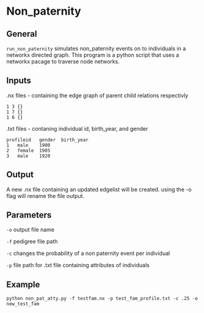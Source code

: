 # Non_paternity

## General
`run_non_paternity` simulates non_paternity events on to individuals in a networkx directed graph. This program is a python script that uses a networkx pacage to traverse node networks.  

## Inputs 
.nx files - containing the edge graph of parent child relations respectivly
```
1 3 {}
1 7 {}
1 6 {}
```
.txt files - contaning individual id, birth_year, and gender
```
profileid   gender  birth_year
1	male	1900
2	female	1905
3	male	1920
```

## Output
A new .nx file containing an updated edgelist will be created. using the -o flag will rename the file output. 

## Parameters
`-o` output file name

`-f` pedigree file path

`-c` changes the probability of a non paternity event per individual

`-p` file path for .txt file containing attributes of individuals

## Example
```
python non_pat_atty.py -f testfam.nx -p test_fam_profile.txt -c .25 -o new_test_fam
```
